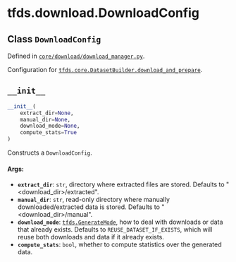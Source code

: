 <div itemscope itemtype="http://developers.google.com/ReferenceObject">
<meta itemprop="name" content="tfds.download.DownloadConfig" />
<meta itemprop="path" content="Stable" />
<meta itemprop="property" content="__init__"/>
</div>

# tfds.download.DownloadConfig

## Class `DownloadConfig`





Defined in [`core/download/download_manager.py`](https://github.com/tensorflow/datasets/tree/master/tensorflow_datasets/core/download/download_manager.py).

Configuration for <a href="../../tfds/core/DatasetBuilder.md#download_and_prepare"><code>tfds.core.DatasetBuilder.download_and_prepare</code></a>.

<h2 id="__init__"><code>__init__</code></h2>

``` python
__init__(
    extract_dir=None,
    manual_dir=None,
    download_mode=None,
    compute_stats=True
)
```

Constructs a `DownloadConfig`.

#### Args:

* <b>`extract_dir`</b>: `str`, directory where extracted files are stored.
    Defaults to "<download_dir>/extracted".
* <b>`manual_dir`</b>: `str`, read-only directory where manually downloaded/extracted
    data is stored. Defaults to
    "<download_dir>/manual".
* <b>`download_mode`</b>: <a href="../../tfds/download/GenerateMode.md"><code>tfds.GenerateMode</code></a>, how to deal with downloads or data
    that already exists. Defaults to `REUSE_DATASET_IF_EXISTS`, which will
    reuse both downloads and data if it already exists.
* <b>`compute_stats`</b>: `bool`, whether to compute statistics over the generated
    data.




